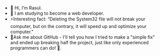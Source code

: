 - 👋 Hi, I’m Rasul.
- 🌱 I am studying to become a web developer.
- ⚡️Interesting fact: “Deleting the System32 file will not break your computer, but on the contrary, it will speed up and optimize your computer.”
- 🔭Ask me about GitHub - I'll tell you how I tried to make a "simple fix" and ended up breaking half the project, just like only experienced programmers can do! 💬.
<!---
Zinnurov-Rasul/Zinnurov-Rasul is a ✨ special ✨ repository because its `README.md` (this file) appears on your GitHub profile.
You can click the Preview link to take a look at your changes.
--->
